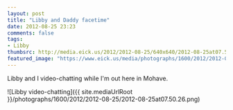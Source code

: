 ```yaml
---
layout: post
title: "Libby and Daddy facetime"
date: 2012-08-25 23:23
comments: false
tags: 
- Libby
thumbsrc: http://media.eick.us/2012/2012-08-25/640x640/2012-08-25at07.50.26.png
featured_image: "https://www.eick.us/media/photographs/1600/2012/2012-08-25/2012-08-25at07.50.26.png"
---
```

Libby and I video-chatting while I'm out here in Mohave. 

![Libby video-chatting]({{ site.mediaUrlRoot }}/photographs/1600/2012/2012-08-25/2012-08-25at07.50.26.png)
